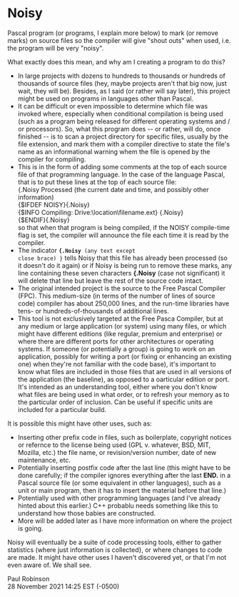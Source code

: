 # Noisy
Pascal program (or programs, I explain more below) to mark (or remove marks) on 
source files so the compiler will give "shout outs" when used, i.e. the program
will be very "noisy".

What exactly does this mean, and why am I creating a program to do this? 
* In large projects with dozens to hundreds to thousands or hundreds of 
thousands of source files (hey, maybe projects aren't that big now, just wait, 
they will be). Besides, as I said (or rather will say later), this project might 
be used on programs in languages other than Pascal.
* It can be difficult or even impossible to determine which file was invoked 
where, especially when conditional compilation is being used (such as a program 
being released for different operating systems and / or processors). So, what 
this program does -- or rather, will do, once finished -- is to scan a project 
directory for specific files, usually by the file extension, and mark them with 
a compiler directive to state the file's name as an informational warning whem 
the file is opened by the compiler for compiling. 
* This is in the form of adding some comments at the top of each source file of 
that programming language. In the case of the language Pascal, that is to put 
these lines at the top of each source file:  
\{.Noisy Processed (the current date and time, and possibly other information)  
\{$IFDEF NOISY}\{.Noisy}  
\{$INFO Compiling: Drive:\\location\\filename.ext} \{.Noisy}  
\{$ENDIF}\{.Noisy}  
so that when that program is being compiled, if the NOISY compile-time flag is set, the 
compiler will announce the file each time it is read by the compiler. 
* The indicator <b><code>{.Noisy</code></b><code> (any text except close brace) }</code> 
tells Noisy that this file has already been processed (so it doesn't do it again) or if 
Noisy is being run to remove these marks, any line containing these seven characters 
<b>{.Noisy</b> (case not significant) it will delete that line but leave the rest of the 
source code intact.
* The original intended project is the source to the Free Pascal Compiler (FPC). This 
medium-size (in terms of the number of lines of source code) compiler has about 250,000 
lines, and the run-time libraries have tens- or hundreds-of-thousands of additional 
lines. 
* This tool is not exclusively targeted at the Free Pasca Compiler, but at any medium or
large application (or system) using many files, or which might have different editions 
(like regular, premium and enterprise) or where there are different ports for other 
architectures or operating systems. If someone (or potentially a group) is going to work 
on an application, possibly for writing a port (or fixing or enhancing an existing one) 
when they're not familiar with the code base), it's important to know what files are 
included in those files that are used in all versions of the application (the baseline), 
as opposed to a oarticular edition or port. It's intended as an understanding tool, either 
where you don't know what files are being used in what order, or to refresh your memory as 
to the particular order of inclusion. Can be useful if specific units are included for a 
particular build.

It is possible this might have other uses, such as: 
* Inserting other prefix code in files, such as boilerplate, copyright notices or 
refernce to the license being used (GPL v. whatever, BSD, MIT, Mozilla, etc.) the 
file name, or revision/version number, date of new maintenance, etc. 
* Potentially inserting postfix code after the last line (this might have to be done 
carefully; if the compiler ignores everything after the last <b>END.</B> in a Pascal
source file (or some equivalent in other languages), such as a unit or main program, 
then it has to insert the material before that line.)
* Potentially used with other programming languages (and I've already hinted about 
this earlier.) C++ probablu needs something like this to understand how those babies
are constructed.
* More will be added later as I have more information on where the project is going.

Noisy will eventually be a suite of code processing tools, either to gather statistics 
(where just information is collected}, or where changes to code are made. It might have 
other uses I haven't discovered yet, or that I'm not even aware of. We shall see.

Paul Robinson<br/>
28 November 2021 14:25 EST (-0500)

